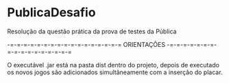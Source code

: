 # PublicaDesafio
Resolução da questão prática da prova de testes da Pública

-=-=-=-=-=-=-=-=-=-=-=-=-=-=-=-=-=
          ORIENTAÇÕES
-=-=-=-=-=-=-=-=-=-=-=-=-=-=-=-=-=

O executável .jar está na pasta dist dentro do projeto, depois de executado os novos jogos são adicionados 
simultâneamente com a inserção do placar.
